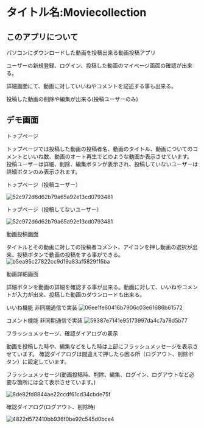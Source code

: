 タイトル名:Moviecollection
====
## このアプリについて
パソコンにダウンロードした動画を投稿出来る動画投稿アプリ

ユーザーの新規登録、ログイン、投稿した動画のマイページ画面の確認が出来る。

詳細画面にて、動画に対していいねやコメントを記述する事も出来る。

投稿した動画の削除や編集が出来る(投稿ユーザーのみ)

## デモ画面

トップページ

トップページでは投稿した動画の投稿者名、動画のタイトル、動画についてのコメントといいね数、動画のオート再生でどのような動画か表示させています。
投稿ユーザーは詳細、削除、編集ボタンが表示され、投稿していないユーザーは詳細ボタンのみ表示されます。

トップページ（投稿ユーザー）

![52c972d6d62b79a65a92e13cd0793481](https://user-images.githubusercontent.com/52347821/65402175-ca332e80-de07-11e9-8589-f2d4b19eb0c2.gif)

トップページ（投稿してないユーザー）

![52c972d6d62b79a65a92e13cd0793481](https://user-images.githubusercontent.com/52347821/65402228-0f576080-de08-11e9-8a70-788a74910ff6.gif)


動画投稿画面

タイトルとその動画に対しての投稿者コメント、アイコンを押し動画の選択が出来、投稿ボタンで動画の投稿をする事ができる。
![b5ea95c27822cc9d19a83af5829f15ba](https://user-images.githubusercontent.com/52347821/64719579-7bca8980-d503-11e9-999d-3560ff5d4afe.gif)

動画詳細画面

詳細ボタンを動画の詳細を確認する事が出来る。動画に対して、いいねやコメントが入力が出来、投稿した動画のダウンロードも出来る。

いいね機能 非同期通信で実装
![06ee1fe60416b7906c03e61686b61572](https://user-images.githubusercontent.com/52347821/65401947-3ad94b80-de06-11e9-8b4b-e28fb1161475.gif)

コメント機能 非同期通信で実装
![59387e7141e95173997da4c7a78d5b77](https://user-images.githubusercontent.com/52347821/65402020-bb984780-de06-11e9-9220-78ea019fe369.gif)



フラッシュメッセージ、確認ダイアログの表示

動画を投稿した時や、編集などをした時は上部にフラッシュメッセージを表示させています。
確認ダイアログは間違えて押したら困る所（ログアウト、削除ボタン）に設定しています。

フラッシュメッセージ(動画投稿時、削除、編集、ログイン、ログアウトなど必要な箇所には全て表示させています。)

![8de82fd8844ae22ccdf61cd34cbde75f](https://user-images.githubusercontent.com/52347821/65402360-cce25380-de08-11e9-8744-9ee1b0f302f4.gif)

確認ダイアログ(ログアウト、削除時)

![4822d572410bb936f0be92c545d0bce4](https://user-images.githubusercontent.com/52347821/65402469-83463880-de09-11e9-9b59-a7e3ae31269f.gif)


